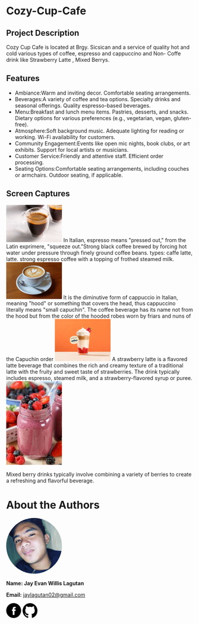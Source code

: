 # Cozy-Cup-Cafe

## Project Description
Cozy Cup Cafe is located at Brgy. Sicsican and a service of quality hot and cold  various types of coffee, espresso and cappuccino and Non- Coffe drink like Strawberry Latte , Mixed Berrys.



## Features

- Ambiance:Warm and inviting decor.
Comfortable seating arrangements.
- Beverages:A variety of coffee and tea options.
Specialty drinks and seasonal offerings.
Quality espresso-based beverages.
- Menu:Breakfast and lunch menu items.
Pastries, desserts, and snacks.
Dietary options for various preferences (e.g., vegetarian, vegan, gluten-free).
- Atmosphere:Soft background music.
Adequate lighting for reading or working.
Wi-Fi availability for customers.
- Community Engagement:Events like open mic nights, book clubs, or art exhibits.
Support for local artists or musicians.
- Customer Service:Friendly and attentive staff.
Efficient order processing.
- Seating Options:Comfortable seating arrangements, including couches or armchairs.
Outdoor seating, if applicable.

## Screen Captures
<img src="1.jpg" width="150"/>
In Italian, espresso means "pressed out," from the Latin exprimere, "squeeze out."Strong black coffee brewed by forcing hot water under pressure through finely ground coffee beans. types: caffe latte, latte. strong espresso coffee with a topping of frothed steamed milk.

<img src="2.jpg" width="150"/>
It is the diminutive form of cappuccio in Italian, meaning "hood" or something that covers the head, thus cappuccino literally means "small capuchin". The coffee beverage has its name not from the hood but from the color of the hooded robes worn by friars and nuns of the Capuchin order

<img src="4.jpg" width="150"/>
A strawberry latte is a flavored latte beverage that combines the rich and creamy texture of a traditional latte with the fruity and sweet taste of strawberries. The drink typically includes espresso, steamed milk, and a strawberry-flavored syrup or puree.
<img src="5.jpg" width="150"/>

Mixed berry drinks typically involve combining a variety of berries to create a refreshing and flavorful beverage. 

# About the Authors

<img src="222.jpg" alt="Jay Evan Willis Lagutan" style="border-radius:50%;" width=150>

**Name: Jay Evan Willis Lagutan**

**Email:** jaylagutan02@gmail.com

[<img src="Facebook_black.png" alt="Facebook" width="40">](https://www.facebook.com/princess.michael.35574)
[<img src="Github_black.png" alt="GitHub" width="40">](https://github.com/Jhay0602)
